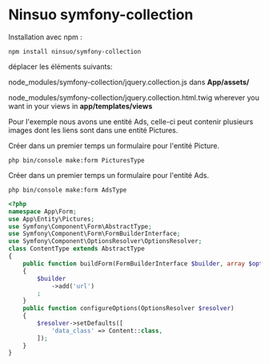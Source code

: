 # Ninsuo symfony-collection

Installation avec npm :
```
npm install ninsuo/symfony-collection
```
déplacer les éléments suivants:

node_modules/symfony-collection/jquery.collection.js dans **App/assets/**

node_modules/symfony-collection/jquery.collection.html.twig wherever you want in your views in **app/templates/views**

Pour l'exemple nous avons une entité Ads, celle-ci peut contenir plusieurs images dont les liens sont dans une entité Pictures.

Créer dans un premier temps un formulaire pour l'entité Picture.
```
php bin/console make:form PicturesType
```

Créer dans un premier temps un formulaire pour l'entité Ads.
```
php bin/console make:form AdsType
```

```php
<?php
namespace App\Form;
use App\Entity\Pictures;
use Symfony\Component\Form\AbstractType;
use Symfony\Component\Form\FormBuilderInterface;
use Symfony\Component\OptionsResolver\OptionsResolver;
class ContentType extends AbstractType
{
    public function buildForm(FormBuilderInterface $builder, array $options)
    {
        $builder
            ->add('url')
        ;
    }
    public function configureOptions(OptionsResolver $resolver)
    {
        $resolver->setDefaults([
            'data_class' => Content::class,
        ]);
    }
}
```


